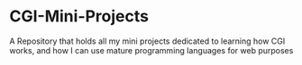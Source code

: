 # CGI-Mini-Projects
A Repository that holds all my mini projects dedicated to learning how CGI works, and how I can use mature programming languages for web purposes
